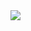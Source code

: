 <img src="https://capsule-render.vercel.app/api?type=wave&color=FCB6D0&height=300&section=header&text=Hi!⠀I'm⠀DM!!&fontSize=90" />
